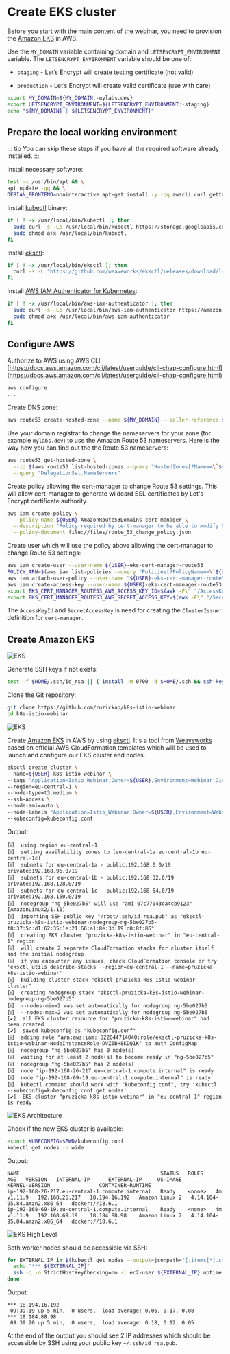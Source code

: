 # Create EKS cluster

Before you start with the main content of the webinar, you need to provision
the [Amazon EKS](https://aws.amazon.com/eks/) in AWS.

Use the `MY_DOMAIN` variable containing domain and `LETSENCRYPT_ENVIRONMENT`
variable.
The `LETSENCRYPT_ENVIRONMENT` variable should be one of:

* `staging` - Let’s Encrypt will create testing certificate (not valid)

* `production` - Let’s Encrypt will create valid certificate (use with care)

```bash
export MY_DOMAIN=${MY_DOMAIN:-mylabs.dev}
export LETSENCRYPT_ENVIRONMENT=${LETSENCRYPT_ENVIRONMENT:-staging}
echo "${MY_DOMAIN} | ${LETSENCRYPT_ENVIRONMENT}"
```

## Prepare the local working environment

::: tip
You can skip these steps if you have all the required software already
installed.
:::

Install necessary software:

```bash
test -x /usr/bin/apt && \
apt update -qq && \
DEBIAN_FRONTEND=noninteractive apt-get install -y -qq awscli curl gettext-base git openssh-client siege sudo > /dev/null
```

Install [kubectl](https://github.com/kubernetes/kubectl) binary:

```bash
if [ ! -x /usr/local/bin/kubectl ]; then
  sudo curl -s -Lo /usr/local/bin/kubectl https://storage.googleapis.com/kubernetes-release/release/$(curl -s https://storage.googleapis.com/kubernetes-release/release/stable.txt)/bin/linux/amd64/kubectl
  sudo chmod a+x /usr/local/bin/kubectl
fi
```

Install [eksctl](https://eksctl.io/):

```bash
if [ ! -x /usr/local/bin/eksctl ]; then
  curl -s -L "https://github.com/weaveworks/eksctl/releases/download/latest_release/eksctl_Linux_amd64.tar.gz" | sudo tar xz -C /usr/local/bin/
fi
```

Install [AWS IAM Authenticator for Kubernetes](https://github.com/kubernetes-sigs/aws-iam-authenticator):

```bash
if [ ! -x /usr/local/bin/aws-iam-authenticator ]; then
  sudo curl -s -Lo /usr/local/bin/aws-iam-authenticator https://amazon-eks.s3-us-west-2.amazonaws.com/1.11.5/2018-12-06/bin/linux/amd64/aws-iam-authenticator
  sudo chmod a+x /usr/local/bin/aws-iam-authenticator
fi
```

## Configure AWS

Authorize to AWS using AWS CLI: [https://docs.aws.amazon.com/cli/latest/userguide/cli-chap-configure.html](https://docs.aws.amazon.com/cli/latest/userguide/cli-chap-configure.html)

```bash
aws configure
...
```

Create DNS zone:

```bash
aws route53 create-hosted-zone --name ${MY_DOMAIN} --caller-reference ${MY_DOMAIN}
```

Use your domain registrar to change the nameservers for your zone (for example
`mylabs.dev`) to use the Amazon Route 53 nameservers. Here is the way how you
can find out the the Route 53 nameservers:

```bash
aws route53 get-hosted-zone \
  --id $(aws route53 list-hosted-zones --query "HostedZones[?Name==\`${MY_DOMAIN}.\`].Id" --output text) \
  --query "DelegationSet.NameServers"
```

Create policy allowing the cert-manager to change Route 53 settings. This will
allow cert-manager to generate wildcard SSL certificates by Let's Encrypt
certificate authority.

```bash
aws iam create-policy \
  --policy-name ${USER}-AmazonRoute53Domains-cert-manager \
  --description "Policy required by cert-manager to be able to modify Route 53 when generating wildcard certificates using Lets Encrypt" \
  --policy-document file://files/route_53_change_policy.json
```

Create user which will use the policy above allowing the cert-manager to change
Route 53 settings:

```bash
aws iam create-user --user-name ${USER}-eks-cert-manager-route53
POLICY_ARN=$(aws iam list-policies --query "Policies[?PolicyName==\`${USER}-AmazonRoute53Domains-cert-manager\`].{ARN:Arn}" --output text)
aws iam attach-user-policy --user-name "${USER}-eks-cert-manager-route53" --policy-arn $POLICY_ARN
aws iam create-access-key --user-name ${USER}-eks-cert-manager-route53 > $HOME/.aws/${USER}-eks-cert-manager-route53-${MY_DOMAIN}
export EKS_CERT_MANAGER_ROUTE53_AWS_ACCESS_KEY_ID=$(awk -F\" "/AccessKeyId/ { print \$4 }" $HOME/.aws/${USER}-eks-cert-manager-route53-${MY_DOMAIN})
export EKS_CERT_MANAGER_ROUTE53_AWS_SECRET_ACCESS_KEY=$(awk -F\" "/SecretAccessKey/ { print \$4 }" $HOME/.aws/${USER}-eks-cert-manager-route53-${MY_DOMAIN})
```

The `AccessKeyId` and `SecretAccessKey` is need for creating the `ClusterIssuer`
definition for `cert-manager`.

## Create Amazon EKS

![EKS](https://raw.githubusercontent.com/aws-samples/eks-workshop/65b766c494a5b4f5420b2912d8373c4957163541/static/images/3-service-animated.gif
"EKS")

Generate SSH keys if not exists:

```bash
test -f $HOME/.ssh/id_rsa || ( install -m 0700 -d $HOME/.ssh && ssh-keygen -b 2048 -t rsa -f $HOME/.ssh/id_rsa -q -N "" )
```

Clone the Git repository:

```bash
git clone https://github.com/ruzickap/k8s-istio-webinar
cd k8s-istio-webinar
```

![EKS](https://raw.githubusercontent.com/aws-samples/eks-workshop/e2c437de2815dd0b69ada81895ea5d5144362c21/static/images/introduction/eks-product-page.png
"EKS")

Create [Amazon EKS](https://aws.amazon.com/eks/) in AWS by using [eksctl](https://eksctl.io/).
It's a tool from [Weaveworks](https://weave.works/) based on official
AWS CloudFormation templates which will be used to launch and configure our
EKS cluster and nodes.

```bash
eksctl create cluster \
--name=${USER}-k8s-istio-webinar \
--tags "Application=Istio Webinar,Owner=${USER},Environment=Webinar,Division=Services" \
--region=eu-central-1 \
--node-type=t3.medium \
--ssh-access \
--node-ami=auto \
--node-labels "Application=Istio_Webinar,Owner=${USER},Environment=Webinar,Division=Services" \
--kubeconfig=kubeconfig.conf
```

Output:

```text
[ℹ]  using region eu-central-1
[ℹ]  setting availability zones to [eu-central-1a eu-central-1b eu-central-1c]
[ℹ]  subnets for eu-central-1a - public:192.168.0.0/19 private:192.168.96.0/19
[ℹ]  subnets for eu-central-1b - public:192.168.32.0/19 private:192.168.128.0/19
[ℹ]  subnets for eu-central-1c - public:192.168.64.0/19 private:192.168.160.0/19
[ℹ]  nodegroup "ng-5be027b5" will use "ami-07c77043ca4cb9123" [AmazonLinux2/1.11]
[ℹ]  importing SSH public key "/root/.ssh/id_rsa.pub" as "eksctl-pruzicka-k8s-istio-webinar-nodegroup-ng-5be027b5-f8:37:5c:d1:62:35:1e:21:66:a1:8e:3d:19:d0:8f:86"
[ℹ]  creating EKS cluster "pruzicka-k8s-istio-webinar" in "eu-central-1" region
[ℹ]  will create 2 separate CloudFormation stacks for cluster itself and the initial nodegroup
[ℹ]  if you encounter any issues, check CloudFormation console or try 'eksctl utils describe-stacks --region=eu-central-1 --name=pruzicka-k8s-istio-webinar'
[ℹ]  building cluster stack "eksctl-pruzicka-k8s-istio-webinar-cluster"
[ℹ]  creating nodegroup stack "eksctl-pruzicka-k8s-istio-webinar-nodegroup-ng-5be027b5"
[ℹ]  --nodes-min=2 was set automatically for nodegroup ng-5be027b5
[ℹ]  --nodes-max=2 was set automatically for nodegroup ng-5be027b5
[✔]  all EKS cluster resource for "pruzicka-k8s-istio-webinar" had been created
[✔]  saved kubeconfig as "kubeconfig.conf"
[ℹ]  adding role "arn:aws:iam::822044714040:role/eksctl-pruzicka-k8s-istio-webinar-NodeInstanceRole-DVZ6BH8KDQ1K" to auth ConfigMap
[ℹ]  nodegroup "ng-5be027b5" has 0 node(s)
[ℹ]  waiting for at least 2 node(s) to become ready in "ng-5be027b5"
[ℹ]  nodegroup "ng-5be027b5" has 2 node(s)
[ℹ]  node "ip-192-168-26-217.eu-central-1.compute.internal" is ready
[ℹ]  node "ip-192-168-69-19.eu-central-1.compute.internal" is ready
[ℹ]  kubectl command should work with "kubeconfig.conf", try 'kubectl --kubeconfig=kubeconfig.conf get nodes'
[✔]  EKS cluster "pruzicka-k8s-istio-webinar" in "eu-central-1" region is ready
```

![EKS Architecture](https://raw.githubusercontent.com/aws-samples/eks-workshop/3e7da75de884d9efeec8e8ba21161169d3e80da7/static/images/introduction/eks-architecture.svg?sanitize=true
"EKS Architecture")

Check if the new EKS cluster is available:

```bash
export KUBECONFIG=$PWD/kubeconfig.conf
kubectl get nodes -o wide
```

Output:

```shell
NAME                                              STATUS   ROLES    AGE   VERSION   INTERNAL-IP      EXTERNAL-IP     OS-IMAGE         KERNEL-VERSION                CONTAINER-RUNTIME
ip-192-168-26-217.eu-central-1.compute.internal   Ready    <none>   4m    v1.11.9   192.168.26.217   18.194.16.192   Amazon Linux 2   4.14.104-95.84.amzn2.x86_64   docker://18.6.1
ip-192-168-69-19.eu-central-1.compute.internal    Ready    <none>   4m    v1.11.9   192.168.69.19    18.184.88.98    Amazon Linux 2   4.14.104-95.84.amzn2.x86_64   docker://18.6.1
```

![EKS High Level](https://raw.githubusercontent.com/aws-samples/eks-workshop/3e7da75de884d9efeec8e8ba21161169d3e80da7/static/images/introduction/eks-high-level.svg?sanitize=true
"EKS High Level")

Both worker nodes should be accessible via SSH:

```bash
for EXTERNAL_IP in $(kubectl get nodes --output=jsonpath="{.items[*].status.addresses[?(@.type==\"ExternalIP\")].address}"); do
  echo "*** ${EXTERNAL_IP}"
  ssh -q -o StrictHostKeyChecking=no -l ec2-user ${EXTERNAL_IP} uptime
done
```

Output:

```shell
*** 18.194.16.192
 09:39:19 up 5 min,  0 users,  load average: 0.06, 0.17, 0.08
*** 18.184.88.98
 09:39:20 up 5 min,  0 users,  load average: 0.18, 0.12, 0.05
```

At the end of the output you should see 2 IP addresses which
should be accessible by SSH using your public key `~/.ssh/id_rsa.pub`.
